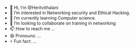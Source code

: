 - 👋 Hi, I’m @Heritvithalani
- 👀 I’m interested in Networking security and Ethical Hacking.
- 🌱 I’m currently learning Computer science.
- 💞️ I’m looking to collaborate on training in networking 
- 📫 How to reach me ...
- 😄 Pronouns: ...
- ⚡ Fun fact: ...

<!---
Heritvithalani/Heritvithalani is a ✨ special ✨ repository because its `README.md` (this file) appears on your GitHub profile.
You can click the Preview link to take a look at your changes.
--->
